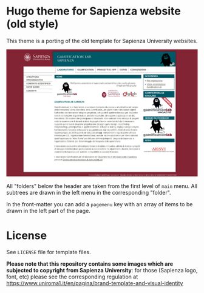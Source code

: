 # Hugo theme for Sapienza website (old style)

This theme is a porting of the old template for Sapienza University websites.

![preview](example.png "Preview website")

All "folders" below the header are taken from the first level of `main` menu. All subtrees are drawn in the left menu in the corresponding "folder".

In the front-matter you can add a `pagemenu` key with an array of items to be drawn in the left part of the page.

# License

See `LICENSE` file for template files.

**Please note that this repository contains some images which are subjected to copyright from Sapienza University**: for those (Sapienza logo, font, etc) please see the corresponding regulation at https://www.uniroma1.it/en/pagina/brand-template-and-visual-identity